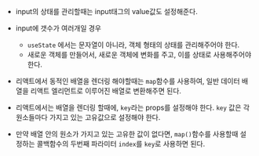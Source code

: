 - input의 상태를 관리할때는 input태그의 value값도 설정해준다.

- input에 갯수가 여러개일 경우
  -  `useState` 에서는 문자열이 아니라, 객체 형태의 상태를 관리해주어야 한다.
  - 새로운 객체를 만들어서, 새로운 객체에 변화를 주고, 이를 상태로 사용해주어야 한다.

- 리액트에서 동적인 배열을 렌더링 해야할때는 `map`함수를 사용하여, 일반 데이터 배열을 리액트 엘리먼트로 이루어진 배열로 변환해주면 된다.
- 리액트에서는 배열을 렌더링 할때에, `key`라는 props를 설정해야 한다. `key` 값은 각 원소들마다 가지고 있는 고유값으로 설정해야 한다.
- 만약 배열 안의 원소가 가지고 있는 고유한 값이 없다면, `map()`함수를 사용할때 설정하는 콜백함수의 두번째 파라미터 `index`를 `key`로 사용하면 된다.